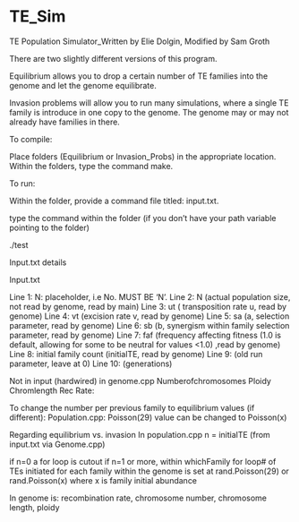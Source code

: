 # TE_Sim
TE Population Simulator_Written by Elie Dolgin, Modified by Sam Groth

There are two slightly different versions of this program. 

Equilibrium allows you to drop a certain number of TE families into the genome and let the genome equilibrate.

Invasion problems will allow you to run many simulations, where a single TE family is introduce in one copy to the genome. The genome may or may not already have families in there.

To compile:

Place folders (Equilibrium or Invasion_Probs) in the appropriate location. Within the folders, type the command make.

To run:

Within the folder, provide a command file titled: input.txt.

type the command within the folder (if you don’t have your path variable pointing to the folder)

./test

 

Input.txt details

Input.txt

Line 1: N: placeholder, i.e No. MUST BE ‘N’.
Line 2: N (actual population size, not read by genome, read by main)
Line 3: ut ( transposition rate u, read by genome)
Line 4: vt (excision rate v, read by genome)
Line 5: sa (a, selection parameter, read by genome)
Line 6: sb (b, synergism within family selection parameter, read by genome)
Line 7: faf (frequency affecting fitness (1.0 is default, allowing for some to be neutral for values <1.0) ,read by genome)
Line 8: initial family count (initialTE, read by genome)
Line 9: (old run parameter, leave at 0) 
Line 10: (generations)

Not in input (hardwired) in genome.cpp
Numberofchromosomes
Ploidy
Chromlength
Rec Rate:


To change the number per previous family to equilibrium values (if different):
Population.cpp: Poisson(29) value can be changed to Poisson(x)


Regarding equilibrium vs. invasion
In population.cpp 
n = initialTE (from input.txt via Genome.cpp)

if n=0 a for loop is cutout
if n=1 or more, within whichFamily for loop# of TEs initiated for each family within the genome is set at rand.Poisson(29) or rand.Poisson(x) where x is family initial abundance

In genome is: recombination rate, chromosome number, chromosome length, ploidy













